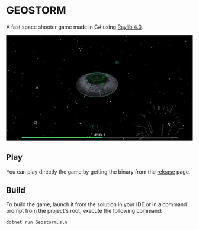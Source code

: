 # GEOSTORM

A fast space shooter game made in C# using [Raylib 4.0](https://www.raylib.com/).

![Gameplay](./gameplay.gif)

## Play

You can play directly the game by getting the binary from the [release](https://github.com/vegasword/Geostorm/releases/tag/v1.0.0) page.

## Build

To build the game, launch it from the solution in your IDE or in a command prompt from the project's root, execute the following command:

```shell
dotnet run Geostorm.sln
```
